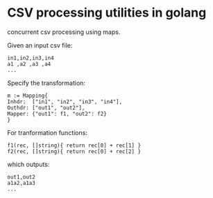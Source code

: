# CSV processing utilities in golang

concurrent csv processing using maps.

Given an input csv file:

```
in1,in2,in3,in4
a1 ,a2 ,a3 ,a4
...

```

Specify the transformation:

```
m := Mapping{
Inhdr:  ["in1", "in2", "in3", "in4"],
Outhdr: ["out1", "out2"],
Mapper: {"out1": f1, "out2": f2}
}
```

For tranformation functions:

```
f1(rec, []string){ return rec[0] + rec[1] }
f2(rec, []string){ return rec[0] + rec[2] }
```

which outputs:

```
out1,out2
a1a2,a1a3
...
```
